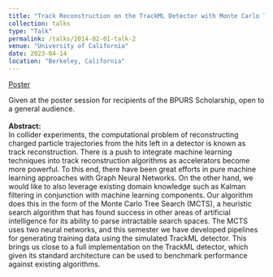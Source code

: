 ```yaml
---
title: "Track Reconstruction on the TrackML Detector with Monte Carlo Tree Search"
collection: talks
type: "Talk"
permalink: /talks/2014-02-01-talk-2
venue: "University of California"
date: 2023-04-14
location: "Berkeley, California"
---
```


[Poster](http://academicpages.github.io/files/MaxZhao_BPURS.pdf)

Given at the poster session for recipients of the BPURS Scholarship, open to a general audience.
\
\
**Abstract:**
\
In collider experiments, the computational problem of reconstructing charged particle
trajectories from the hits left in a detector is known as track reconstruction. There is a push to
integrate machine learning techniques into track reconstruction algorithms as accelerators
become more powerful. To this end, there have been great efforts in pure machine learning
approaches with Graph Neural Networks. On the other hand, we would like to also leverage
existing domain knowledge such as Kalman filtering in conjunction with machine learning
components. Our algorithm does this in the form of the Monte Carlo Tree Search (MCTS), a
heuristic search algorithm that has found success in other areas of artificial intelligence for its
ability to parse intractable search spaces. The MCTS uses two neural networks, and this
semester we have developed pipelines for generating training data using the simulated
TrackML detector. This brings us close to a full implementation on the TrackML detector, which
given its standard architecture can be used to benchmark performance against existing
algorithms.
